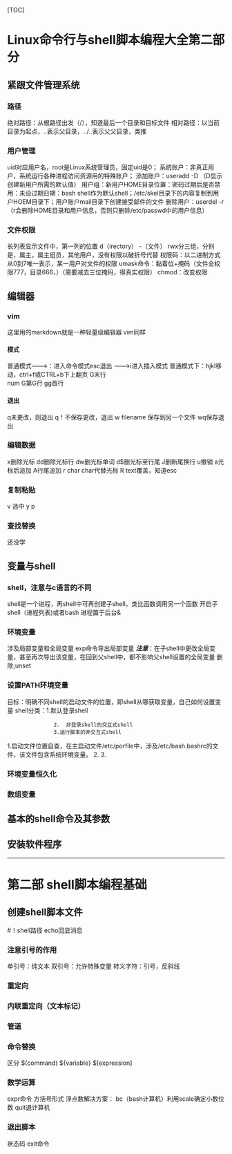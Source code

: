[TOC]
# Linux命令行与shell脚本编程大全第二部分
## 紧跟文件管理系统
### 路径
绝对路径：从根路径出发（/），知道最后一个目录和目标文件
相对路径：以当前目录为起点，..表示父目录，../..表示父父目录，类推
### 用户管理
uid对应用户名，root是Linux系统管理员，固定uid是0；
系统账户：非真正用户，系统运行各种进程访问资源用的特殊账户；
添加账户：useradd -D （D显示创建新用户所需的默认值）
用户组：新用户HOME目录位置：密码过期后是否禁用：未设过期日期：bash shell作为默认shell；/etc/skel目录下的内容复制到用户HOEM目录下；用户账户mail目录下创建接受邮件的文件
删除用户：userdel -r（r会删除HOME目录和用户信息，否则只删除/etc/passwd中的用户信息）
### 文件权限
长列表显示文件中，第一列的位置
d（irectory）
-（文件）
rwx分三组，分别是，属主，属主组员，其他用户，没有权限以破折号代替
权限码：以二进制方式从0到7唯一表示，某一用户对文件的权限
umask命令：黏着位+掩码（文件全权限777，目录666，）（需要减去三位掩码，得真实权限）
chmod：改变权限
## 编辑器
### vim
这里用的markdown就是一种轻量级编辑器
vim同样
#### 模式
普通模式--->：进入命令模式esc退出
             --->i进入插入模式
普通模式下：hjkl移动，ctrl+f或CTRL+b下上翻页
G末行  
num G第G行
gg首行
#### 退出
q未更改，则退出
q！不保存更改，退出
w filename 保存到另一个文件
wq保存退出
### 编辑数据
x删除光标
dd删除光标行
dw删光标单词
d$删光标至行尾
J删断尾换行
u撤销
a光标后追加
A行尾追加
r char char代替光标
R text覆盖，知道esc
### 复制粘贴
v 选中 y p
### 查找替换
还没学

## 变量与shell
### shell，注意与c语言的不同
shell是一个进程，再shell中可再创建子shell，类比函数调用另一个函数
开启子shell（进程列表)或者bash
进程置于后台&
### 环境变量
涉及局部变量和全局变量
exp命令导出局部变量
***注意***：在子shell中更改全局变量，甚至再次导出该变量，在回到父shell中，都不影响父shell设置的全局变量
删除;unset
### 设置PATH环境变量
目标：明确不同shell的启动文件的位置，即shell从哪获取变量，自己如何设置变量
shell分类：1.默认登录shell

                   2.  非登录shell的交互式shell
				   3.运行脚本的非交互式shell
				   

                
				  
1.启动文件位置自查，在主启动文件/etc/porfile中，涉及/etc/bash.bashrc的文件，该文件包含系统环境变量。
2.
3.
### 环境变量恒久化
### 数组变量
## 基本的shell命令及其参数
## 安装软件程序
---
# 第二部 shell脚本编程基础
## 创建shell脚本文件
#！shell路径
echo回显消息
### 注意引号的作用
单引号：纯文本
双引号：允许特殊变量
转义字符：引号，反斜线
### 重定向
### 内联重定向（文本标记）
### 管道
### 命令替换
区分
$(command)
${variable}
$[expression]
### 数学运算
expr命令
方括号形式
浮点数解决方案：
bc（bash计算机）利用scale确定小数位数 quit退计算机
### 退出脚本
状态码
exit命令